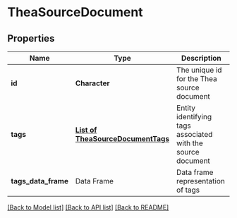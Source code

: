 # TheaSourceDocument

[//]: # (CLASS:IntrinioSDK::TheaSourceDocument)

[//]: # (KIND:object)

## Properties

[//]: # (START_DEFINITION)

Name | Type | Description
------------ | ------------- | -------------
**id** | **Character** | The unique id for the Thea source document &nbsp;
**tags** | [**List of TheaSourceDocumentTags**](TheaSourceDocument_tags.md) | Entity identifying tags associated with the source document &nbsp;
**tags_data_frame** | Data Frame | Data frame representation of tags

[//]: # (END_DEFINITION)


[//]: # (CONTAINED_CLASS:IntrinioSDK::TheaSourceDocument_tags)


[[Back to Model list]](../README.md#documentation-for-models) [[Back to API list]](../README.md#documentation-for-api-endpoints) [[Back to README]](../README.md)


